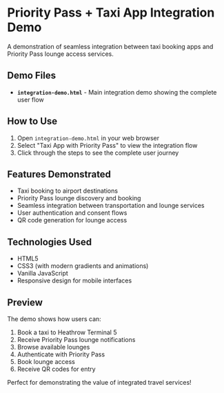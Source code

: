 # Priority Pass + Taxi App Integration Demo

A demonstration of seamless integration between taxi booking apps and Priority Pass lounge access services.

## Demo Files

- **`integration-demo.html`** - Main integration demo showing the complete user flow

## How to Use

1. Open `integration-demo.html` in your web browser
2. Select "Taxi App with Priority Pass" to view the integration flow
3. Click through the steps to see the complete user journey

## Features Demonstrated

- Taxi booking to airport destinations
- Priority Pass lounge discovery and booking
- Seamless integration between transportation and lounge services
- User authentication and consent flows
- QR code generation for lounge access

## Technologies Used

- HTML5
- CSS3 (with modern gradients and animations)
- Vanilla JavaScript
- Responsive design for mobile interfaces

## Preview

The demo shows how users can:
1. Book a taxi to Heathrow Terminal 5
2. Receive Priority Pass lounge notifications
3. Browse available lounges
4. Authenticate with Priority Pass
5. Book lounge access
6. Receive QR codes for entry

Perfect for demonstrating the value of integrated travel services!

